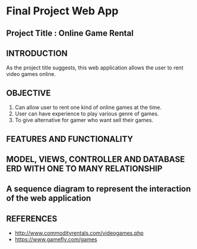 # Final Project Web App

## Project Title : Online Game Rental

## INTRODUCTION
As the project title suggests, this web application allows the user to rent video games online. 

## OBJECTIVE
1. Can allow user to rent one kind of online games at the time.
2. User can have experience to play various genre of games.
3. To give alternative for gamer who want sell their games.

## FEATURES AND FUNCTIONALITY

## MODEL, VIEWS, CONTROLLER AND DATABASE ERD WITH ONE TO MANY RELATIONSHIP

## A sequence	diagram	to	represent	the	interaction	of	the	web	application

## REFERENCES

- http://www.commodityrentals.com/videogames.php
- https://www.gamefly.com/games
